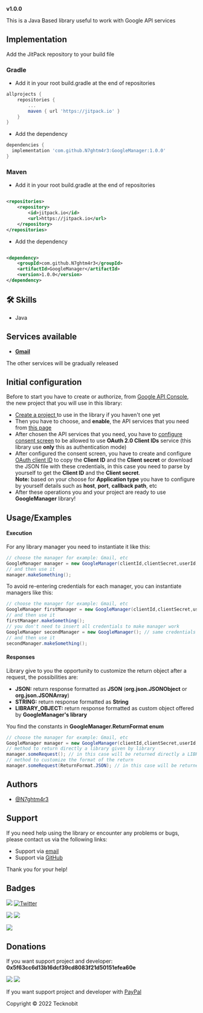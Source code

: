 **v1.0.0**

This is a Java Based library useful to work with Google API services

## Implementation

Add the JitPack repository to your build file

### Gradle

- Add it in your root build.gradle at the end of repositories

```gradle
allprojects {
    repositories {
        ...
        maven { url 'https://jitpack.io' }
    }
}
```

- Add the dependency

```gradle
dependencies {
  implementation 'com.github.N7ghtm4r3:GoogleManager:1.0.0'
}
```

### Maven

- Add it in your root build.gradle at the end of repositories

```xml

<repositories>
    <repository>
        <id>jitpack.io</id>
        <url>https://jitpack.io</url>
    </repository>
</repositories>
```

- Add the dependency

```xml

<dependency>
    <groupId>com.github.N7ghtm4r3</groupId>
    <artifactId>GoogleManager</artifactId>
    <version>1.0.0</version>
</dependency>
```

## 🛠 Skills

- Java

## Services available

- <a href="https://developers.google.com/gmail/api/reference/rest"><strong>Gmail</strong></a>

The other services will be gradually released

## Initial configuration

Before to start you have to create or authorize, from <a href="https://console.cloud.google.com/apis/"> Google API
Console</a>, the new project that you will use in this library:

- <a href="https://console.cloud.google.com/projectcreate"> Create a project </a> to use in the library if you haven't one yet
- Then you have to choose, and **enable**, the API services that you need
  from <a href="https://console.cloud.google.com/apis/library"> this page</a>
- After chosen the API services that you need, you have
  to <a href="https://console.cloud.google.com/apis/credentials/consent">configure consent screen</a> to be allowed to
  use **OAuth 2.0 Client IDs** service (this library use **only** this as authentication mode)
- After configured the consent screen, you have to create and
  configure <a href="https://console.cloud.google.com/apis/credentials/oauthclient">OAuth client ID</a> to copy the
  **Client ID** and the **Client secret** or download the JSON file with these credentials, in this case you need to
  parse
  by yourself to get the **Client ID** and the **Client secret**. <br> **Note:** based on your choose for **Application
  type** you have to configure by yourself details such as **host**, **port**, **callback path**, etc
- After these operations you and your project are ready to use **GoogleManager** library!

## Usage/Examples

#### Execution

For any library manager you need to instantiate it like this:

```java
// choose the manager for example: Gmail, etc 
GoogleManager manager = new GoogleManager(clientId,clientSecret,userId, /* params of the constructor chosen */);
// and then use it
manager.makeSomething();
```

To avoid re-entering credentials for each manager, you can instantiate managers like this:

```java
// choose the manager for example: Gmail, etc 
GoogleManager firstManager = new GoogleManager(clientId,clientSecret,userId, /* params of the constructor chosen */);
// and then use it 
firstManager.makeSomething();
// you don't need to insert all credentials to make manager work
GoogleManager secondManager = new GoogleManager(); // same credentials used
// and then use it
secondManager.makeSomething();
```

#### Responses

Library give to you the opportunity to customize the return object after a request, the possibilities are:

- **JSON:** return response formatted as **JSON** (**org.json.JSONObject** or **org.json.JSONArray**)
- **STRING:** return response formatted as **String**
- **LIBRARY_OBJECT:** return response formatted as custom object offered by **GoogleManager's library**

You find the constants in **GoogleManager.ReturnFormat enum**

```java
// choose the manager for example: Gmail, etc 
GoogleManager manager = new GoogleManager(clientId,clientSecret,userId, /* params of the constructor chosen */);
// method to return directly a library given by library
manager.someRequest(); // in this case will be returned directly a LIBRARY_OBJECT
// method to customize the format of the return 
manager.someRequest(ReturnFormat.JSON); // in this case will be returned response in JSON format
```

## Authors

- [@N7ghtm4r3](https://www.github.com/N7ghtm4r3)

## Support

If you need help using the library or encounter any problems or bugs, please contact us via the following links:

- Support via <a href="mailto:infotecknobitcompany@gmail.com">email</a>
- Support via <a href="https://github.com/N7ghtm4r3/GoogleManager/issues/new">GitHub</a>

Thank you for your help!

## Badges

[![](https://img.shields.io/badge/Google_Play-414141?style=for-the-badge&logo=google-play&logoColor=white)](https://play.google.com/store/apps/developer?id=Tecknobit)
[![Twitter](https://img.shields.io/badge/Twitter-1DA1F2?style=for-the-badge&logo=twitter&logoColor=white)](https://twitter.com/tecknobit)

[![](https://img.shields.io/badge/google-4285F4?style=for-the-badge&logo=google&logoColor=white)](https://developers.google.com/apis-explorer/)
[![](https://img.shields.io/badge/Java-ED8B00?style=for-the-badge&logo=java&logoColor=white)](https://www.oracle.com/java/)

[![](https://jitpack.io/v/N7ghtm4r3/GoogleManager.svg)](https://jitpack.io/#N7ghtm4r3/GoogleManager)

## Donations

If you want support project and developer: **0x5f63cc6d13b16dcf39cd8083f21d50151efea60e**

![](https://img.shields.io/badge/Bitcoin-000000?style=for-the-badge&logo=bitcoin&logoColor=white)
![](https://img.shields.io/badge/Ethereum-3C3C3D?style=for-the-badge&logo=Ethereum&logoColor=white)

If you want support project and developer with <a href="https://www.paypal.com/donate/?hosted_button_id=5QMN5UQH7LDT4">
PayPal</a>

Copyright © 2022 Tecknobit

